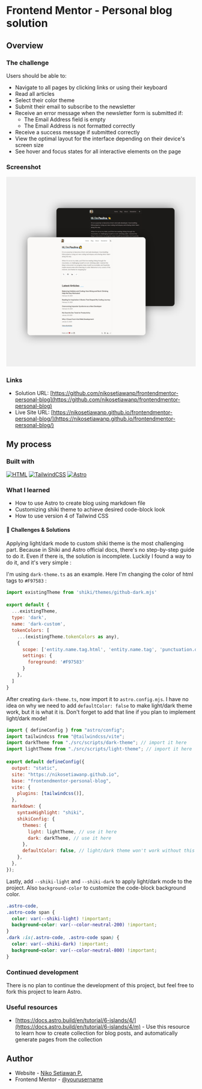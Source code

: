 # Frontend Mentor - Personal blog solution

## Overview

### The challenge

Users should be able to:

- Navigate to all pages by clicking links or using their keyboard
- Read all articles
- Select their color theme
- Submit their email to subscribe to the newsletter
- Receive an error message when the newsletter form is submitted if:
  - The Email Address field is empty
  - The Email Address is not formatted correctly
- Receive a success message if submitted correctly
- View the optimal layout for the interface depending on their device's screen size
- See hover and focus states for all interactive elements on the page

### Screenshot

![screenshot](./screenshots/screenshot.jpg)

### Links

- Solution URL: [https://github.com/nikosetiawanp/frontendmentor-personal-blog](https://github.com/nikosetiawanp/frontendmentor-personal-blog)
- Live Site URL: [https://nikosetiawanp.github.io/frontendmentor-personal-blog/](https://nikosetiawanp.github.io/frontendmentor-personal-blog/)

## My process

### Built with

[![HTML](https://img.shields.io/badge/HTML-%23E34F26.svg?logo=html5&logoColor=white)](#)
[![TailwindCSS](https://img.shields.io/badge/Tailwind%20CSS-%2338B2AC.svg?logo=tailwind-css&logoColor=white)](#)
[![Astro](https://img.shields.io/badge/Astro-BC52EE?logo=astro&logoColor=fff)](#)

### What I learned

- How to use Astro to create blog using markdown file
- Customizing shiki theme to achieve desired code-block look
- How to use version 4 of Tailwind CSS

#### 🚧 Challenges & Solutions

Applying light/dark mode to custom shiki theme is the most challenging part. Because in Shiki and Astro official docs, there's no step-by-step guide to do it. Even if there is, the solution is incomplete. Luckily I found a way to do it, and it's very simple :

I'm using `dark-theme.ts` as an example. Here I'm changing the color of html tags to `#F97583` :

```js
import existingTheme from 'shiki/themes/github-dark.mjs'

export default {
  ...existingTheme,
  type: 'dark',
  name: 'dark-custom',
  tokenColors: [
    ...(existingTheme.tokenColors as any),
    {
      scope: ['entity.name.tag.html', 'entity.name.tag', 'punctuation.definition.tag.html'],
      settings: {
        foreground: '#F97583'
      }
    },
  ]
}
```

After creating `dark-theme.ts`, now import it to `astro.config.mjs`. I have no idea on why we need to add `defaultColor: false` to make light/dark theme work, but it is what it is. Don't forget to add that line if you plan to implement light/dark mode!

```javascript
import { defineConfig } from "astro/config";
import tailwindcss from "@tailwindcss/vite";
import darkTheme from "./src/scripts/dark-theme"; // import it here
import lightTheme from "./src/scripts/light-theme"; // import it here

export default defineConfig({
  output: "static",
  site: "https://nikosetiawanp.github.io",
  base: "frontendmentor-personal-blog",
  vite: {
    plugins: [tailwindcss()],
  },
  markdown: {
    syntaxHighlight: "shiki",
    shikiConfig: {
      themes: {
        light: lightTheme, // use it here
        dark: darkTheme, // use it here
      },
      defaultColor: false, // light/dark theme won't work without this line
    },
  },
});
```

Lastly, add `--shiki-light` and `--shiki-dark` to apply light/dark mode to the project. Also `background-color` to customize the code-block background color.

```css
.astro-code,
.astro-code span {
  color: var(--shiki-light) !important;
  background-color: var(--color-neutral-200) !important;
}
.dark :is(.astro-code, .astro-code span) {
  color: var(--shiki-dark) !important;
  background-color: var(--color-neutral-800) !important;
}
```

### Continued development

There is no plan to continue the development of this project, but feel free to fork this project to learn Astro.

### Useful resources

- [https://docs.astro.build/en/tutorial/6-islands/4/](https://docs.astro.build/en/tutorial/6-islands/4/m) - Use this resource to learn how to create collection for blog posts, and automatically generate pages from the collection

## Author

- Website - [Niko Setiawan P.](https://github.com/nikosetiawanp/)
- Frontend Mentor - [@yourusername](https://www.frontendmentor.io/profile/nikosetiawanp)
